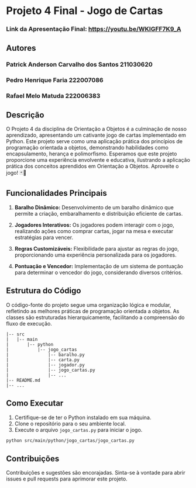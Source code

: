 # Projeto 4 Final - Jogo de Cartas

### Link da Apresentação Final: <link>https://youtu.be/WKIGFF7K9_A<link/>

## Autores

### Patrick Anderson Carvalho dos Santos 211030620
### Pedro Henrique Faria  222007086
### Rafael Melo Matuda 222006383

## Descrição

O Projeto 4 da disciplina de Orientação a Objetos é a culminação de nosso aprendizado, apresentando um cativante jogo de cartas implementado em Python. Este projeto serve como uma aplicação prática dos princípios de programação orientada a objetos, demonstrando habilidades como encapsulamento, herança e polimorfismo.
Esperamos que este projeto proporcione uma experiência envolvente e educativa, ilustrando a aplicação prática dos conceitos aprendidos em Orientação a Objetos. Aproveite o jogo! 🃏🎉

## Funcionalidades Principais

1. **Baralho Dinâmico:** Desenvolvimento de um baralho dinâmico que permite a criação, embaralhamento e distribuição eficiente de cartas.

2. **Jogadores Interativos:** Os jogadores podem interagir com o jogo, realizando ações como comprar cartas, jogar na mesa e executar estratégias para vencer.

3. **Regras Customizáveis:** Flexibilidade para ajustar as regras do jogo, proporcionando uma experiência personalizada para os jogadores.

4. **Pontuação e Vencedor:** Implementação de um sistema de pontuação para determinar o vencedor do jogo, considerando diversos critérios.

## Estrutura do Código

O código-fonte do projeto segue uma organização lógica e modular, refletindo as melhores práticas de programação orientada a objetos. As classes são estruturadas hierarquicamente, facilitando a compreensão do fluxo de execução.

```plaintext
|-- src
|   |-- main
|       |-- python
|           |-- jogo_cartas
|               |-- baralho.py
|               |-- carta.py
|               |-- jogador.py
|               |-- jogo_cartas.py
|               |-- ...
|-- README.md
|-- ...
```

## Como Executar

1. Certifique-se de ter o Python instalado em sua máquina.
2. Clone o repositório para o seu ambiente local.
3. Execute o arquivo `jogo_cartas.py` para iniciar o jogo.

```bash
python src/main/python/jogo_cartas/jogo_cartas.py
```

## Contribuições

Contribuições e sugestões são encorajadas. Sinta-se à vontade para abrir issues e pull requests para aprimorar este projeto.


